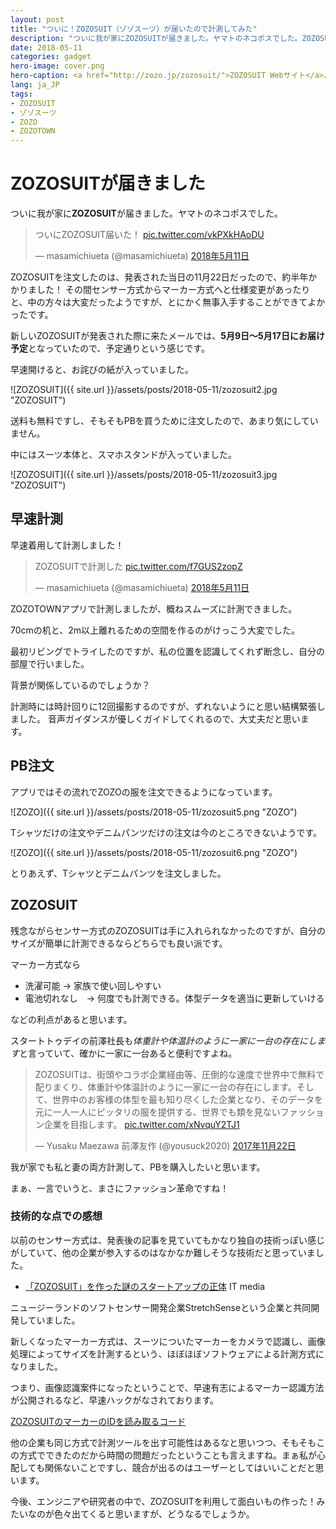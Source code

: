 ```yaml
---
layout: post
title: "ついに！ZOZOSUIT（ゾゾスーツ）が届いたので計測してみた"
description: "ついに我が家にZOZOSUITが届きました。ヤマトのネコポスでした。ZOZOSUITを注文したのは、発表された当日の11月22日だったので、約半年かかりました！その間センサー方式からマーカー方式へと仕様変更があったりと、中の方々は大変だったようですが、とにかく無事入手することができてよかったです。"
date: 2018-05-11
categories: gadget
hero-image: cover.png
hero-caption: <a href="http://zozo.jp/zozosuit/">ZOZOSUIT Webサイト</a>よりスクリーンショット
lang: ja_JP
tags:
- ZOZOSUIT
- ゾゾスーツ
- ZOZO
- ZOZOTOWN
---
```


# ZOZOSUITが届きました

ついに我が家に**ZOZOSUIT**が届きました。ヤマトのネコポスでした。

<blockquote class="twitter-tweet" data-lang="ja"><p lang="ja" dir="ltr">ついにZOZOSUIT届いた！ <a href="https://t.co/vkPXkHAoDU">pic.twitter.com/vkPXkHAoDU</a></p>&mdash; masamichiueta (@masamichiueta) <a href="https://twitter.com/masamichiueta/status/994739333033672704?ref_src=twsrc%5Etfw">2018年5月11日</a></blockquote> <script async src="https://platform.twitter.com/widgets.js" charset="utf-8"></script> 


ZOZOSUITを注文したのは、発表された当日の11月22日だったので、約半年かかりました！
その間センサー方式からマーカー方式へと仕様変更があったりと、中の方々は大変だったようですが、とにかく無事入手することができてよかったです。

新しいZOZOSUITが発表された際に来たメールでは、**5月9日〜5月17日にお届け予定**となっていたので、予定通りという感じです。

早速開けると、お詫びの紙が入っていました。

![ZOZOSUIT]({{ site.url }}/assets/posts/2018-05-11/zozosuit2.jpg "ZOZOSUIT")

送料も無料ですし、そもそもPBを買うために注文したので、あまり気にしていません。

中にはスーツ本体と、スマホスタンドが入っていました。

![ZOZOSUIT]({{ site.url }}/assets/posts/2018-05-11/zozosuit3.jpg "ZOZOSUIT")


## 早速計測

早速着用して計測しました！

<blockquote class="twitter-tweet" data-lang="ja"><p lang="ja" dir="ltr">ZOZOSUITで計測した <a href="https://t.co/f7GUS2zopZ">pic.twitter.com/f7GUS2zopZ</a></p>&mdash; masamichiueta (@masamichiueta) <a href="https://twitter.com/masamichiueta/status/994756473656721408?ref_src=twsrc%5Etfw">2018年5月11日</a></blockquote> <script async src="https://platform.twitter.com/widgets.js" charset="utf-8"></script> 


ZOZOTOWNアプリで計測しましたが、概ねスムーズに計測できました。

70cmの机と、2m以上離れるための空間を作るのがけっこう大変でした。

最初リビングでトライしたのですが、私の位置を認識してくれず断念し、自分の部屋で行いました。

背景が関係しているのでしょうか？

計測時には時計回りに12回撮影するのですが、ずれないようにと思い結構緊張しました。
音声ガイダンスが優しくガイドしてくれるので、大丈夫だと思います。


## PB注文

アプリではその流れでZOZOの服を注文できるようになっています。

![ZOZO]({{ site.url }}/assets/posts/2018-05-11/zozosuit5.png "ZOZO")

Tシャツだけの注文やデニムパンツだけの注文は今のところできないようです。

![ZOZO]({{ site.url }}/assets/posts/2018-05-11/zozosuit6.png "ZOZO")

とりあえず、Tシャツとデニムパンツを注文しました。


## ZOZOSUIT

残念ながらセンサー方式のZOZOSUITは手に入れられなかったのですが、自分のサイズが簡単に計測できるならどちらでも良い派です。

マーカー方式なら

- 洗濯可能 → 家族で使い回しやすい
- 電池切れなし　→ 何度でも計測できる。体型データを適当に更新していける

などの利点があると思います。


スタートトゥデイの前澤社長も*体重計や体温計のように一家に一台の存在にします*と言っていて、確かに一家に一台あると便利ですよね。

<blockquote class="twitter-tweet" data-lang="ja"><p lang="ja" dir="ltr">ZOZOSUITは、街頭やコラボ企業経由等、圧倒的な速度で世界中で無料で配りまくり、体重計や体温計のように一家に一台の存在にします。そして、世界中のお客様の体型を最も知り尽くした企業となり、そのデータを元に一人一人にピッタリの服を提供する、世界でも類を見ないファッション企業を目指します。 <a href="https://t.co/xNvquY2TJ1">pic.twitter.com/xNvquY2TJ1</a></p>&mdash; Yusaku Maezawa 前澤友作 (@yousuck2020) <a href="https://twitter.com/yousuck2020/status/933170052018323457?ref_src=twsrc%5Etfw">2017年11月22日</a></blockquote> <script async src="https://platform.twitter.com/widgets.js" charset="utf-8"></script> 


我が家でも私と妻の両方計測して、PBを購入したいと思います。

まぁ、一言でいうと、まさにファッション革命ですね！


### 技術的な点での感想

以前のセンサー方式は、発表後の記事を見ていてもかなり独自の技術っぽい感じがしていて、他の企業が参入するのはなかなか難しそうな技術だと思っていました。


- [「ZOZOSUIT」を作った謎のスタートアップの正体](http://www.itmedia.co.jp/news/articles/1712/07/news011.html) IT media

ニュージーランドのソフトセンサー開発企業StretchSenseという企業と共同開発していました。

新しくなったマーカー方式は、スーツについたマーカーをカメラで認識し、画像処理によってサイズを計測するという、ほぼほぼソフトウェアによる計測方式になりました。

つまり、画像認識案件になったということで、早速有志によるマーカー認識方法が公開されるなど、早速ハックがなされております。

[ZOZOSUITのマーカーのIDを読み取るコード](https://gist.github.com/ksasao/bc9c548d5e38932f2d0d11912ba541d0)

他の企業も同じ方式で計測ツールを出す可能性はあるなと思いつつ、そもそもこの方式でできたのだから時間の問題だったということも言えますね。まぁ私が心配しても関係ないことですし、競合が出るのはユーザーとしてはいいことだと思います。

今後、エンジニアや研究者の中で、ZOZOSUITを利用して面白いもの作った！みたいなのが色々出てくると思いますが、どうなるでしょうか。
